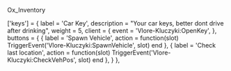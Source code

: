 Ox_Inventory

['keys'] = {
        label = 'Car Key',
        description = "Your car keys, better dont drive after drinking",
        weight = 5,
        client = {
            event = 'Vlore-Kluczyki:OpenKey',
        },
        buttons = {
            {
                label = 'Spawn Vehicle',
                action = function(slot)
                    TriggerEvent('Vlore-Kluczyki:SpawnVehicle', slot)
                end
            },
            {
                label = 'Check last location',
                action = function(slot)
                    TriggerEvent('Vlore-Kluczyki:CheckVehPos', slot)
                end
            },
        }
    }, 